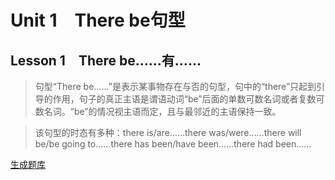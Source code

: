 ﻿ # Unit 1　There be句型
 ## Lesson 1　There be……有……
 
> 句型“There be……”是表示某事物存在与否的句型，句中的“there”只起到引导的作用，句子的真正主语是谓语动词“be”后面的单数可数名词或者复数可数名词。“be”的情况视主语而定，且与最邻近的主语保持一致。

> 该句型的时态有多种：there is/are……there was/were……there will be/be going to……there has been/have been……there had been……


 [生成题库](./question/f001.json)